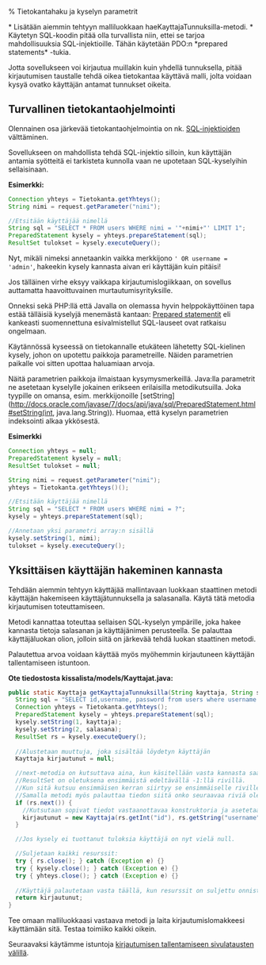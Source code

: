 % Tietokantahaku ja kyselyn parametrit
<!-- order: 6 -->

<summary>
* Lisätään aiemmin tehtyyn malliluokkaan haeKayttajaTunnuksilla-metodi.
* Käytetyn SQL-koodin pitää olla turvallista niin, ettei se tarjoa mahdollisuuksia SQL-injektioille. Tähän käytetään PDO:n *prepared statements* -tukia.
</summary>

Jotta sovellukseen voi kirjautua muillakin kuin yhdellä tunnuksella,
pitää kirjautumisen taustalle tehdä oikea tietokantaa käyttävä
malli, jolta voidaan kysyä ovatko käyttäjän antamat tunnukset oikeita.

## Turvallinen tietokantaohjelmointi

Olennainen osa järkevää tietokantaohjelmointia
on nk. [SQL-injektioiden](http://fi.wikipedia.org/wiki/SQL-injektio) välttäminen.

Sovellukseen on mahdollista tehdä SQL-injektio silloin, kun käyttäjän
antamia syötteitä ei tarkisteta kunnolla vaan ne upotetaan SQL-kyselyihin sellaisinaan.

**Esimerkki:**

~~~java
Connection yhteys = Tietokanta.getYhteys();
String nimi = request.getParameter("nimi");

//Etsitään käyttäjää nimellä
String sql = "SELECT * FROM users WHERE nimi = '"+nimi+"' LIMIT 1";
PreparedStatement kysely = yhteys.prepareStatement(sql);
ResultSet tulokset = kysely.executeQuery();
~~~

Nyt, mikäli nimeksi annetaankin vaikka merkkijono `' OR username = 'admin'`,
hakeekin kysely kannasta aivan eri käyttäjän kuin pitäisi!

Jos tälläinen virhe eksyy vaikkapa kirjautumislogiikkaan, on sovellus auttamatta haavoittuvainen murtautumisyrityksille.

Onneksi sekä PHP:llä että Javalla on olemassa hyvin helppokäyttöinen tapa
estää tälläisiä kyselyjä menemästä kantaan:
[Prepared statementit](http://en.wikipedia.org/wiki/Prepared_statement)
eli kankeasti suomennettuna esivalmistellut SQL-lauseet 
ovat ratkaisu ongelmaan.

Käytännössä kyseessä on tietokannalle etukäteen lähetetty 
SQL-kielinen kysely, johon on upotettu paikkoja parametreille.
Näiden parametrien paikalle voi sitten upottaa haluamiaan arvoja.

Näitä parametrien paikkoja ilmaistaan kysymysmerkeillä.
Java:lla parametrit ne asetetaan kyselylle jokainen erikseen erilaisilla metodikutsuilla. Joka tyypille on omansa, esim. merkkijonoille
[setString](http://docs.oracle.com/javase/7/docs/api/java/sql/PreparedStatement.html#setString(int, java.lang.String)).
Huomaa, että kyselyn parametrien indeksointi alkaa ykkösestä.

**Esimerkki** 

~~~java
Connection yhteys = null;
PreparedStatement kysely = null;
ResultSet tulokset = null;

String nimi = request.getParameter("nimi");
yhteys = Tietokanta.getYhteys()();

//Etsitään käyttäjää nimellä
String sql = "SELECT * FROM users WHERE nimi = ?";
kysely = yhteys.prepareStatement(sql);

//Annetaan yksi parametri array:n sisällä
kysely.setString(1, nimi);
tulokset = kysely.executeQuery();
~~~

## Yksittäisen käyttäjän hakeminen kannasta

Tehdään aiemmin tehtyyn käyttäjää mallintavaan luokkaan staattinen metodi
käyttäjän hakemiseen käyttäjätunnuksella ja salasanalla. Käytä tätä
metodia kirjautumisen toteuttamiseen. 

Metodi kannattaa toteuttaa sellaisen SQL-kyselyn ympärille, joka 
hakee kannasta tietoja salasanan ja käyttäjänimen perusteella.
Se palauttaa käyttäjäluokan olion,
jolloin siitä on järkevää tehdä luokan staattinen metodi.

Palautettua arvoa voidaan käyttää myös myöhemmin kirjautuneen käyttäjän tallentamiseen istuntoon.

**Ote tiedostosta kissalista/models/Kayttajat.java:**

~~~java
public static Kayttaja getKayttajaTunnuksilla(String kayttaja, String salasana) {
  String sql = "SELECT id,username, password from users where username = ? AND password = ?";
  Connection yhteys = Tietokanta.getYhteys();
  PreparedStatement kysely = yhteys.prepareStatement(sql);
  kysely.setString(1, kayttaja);
  kysely.setString(2, salasana);
  ResultSet rs = kysely.executeQuery();
  
  //Alustetaan muuttuja, joka sisältää löydetyn käyttäjän
  Kayttaja kirjautunut = null;

  //next-metodia on kutsuttava aina, kun käsitellään vasta kannasta saatuja ResultSet-olioita.
  //ResultSet on oletuksena ensimmäistä edeltävällä -1:llä rivillä.
  //Kun sitä kutsuu ensimmäisen kerran siirtyy se ensimmäiselle riville 0.
  //Samalla metodi myös palauttaa tiedon siitä onko seuraavaa riviä olemassa.
  if (rs.next()) { 
    //Kutsutaan sopivat tiedot vastaanottavaa konstruktoria ja asetetaan palautettava olio:
    kirjautunut = new Kayttaja(rs.getInt("id"), rs.getString("username"), rs.getString("password"));
  }

  //Jos kysely ei tuottanut tuloksia käyttäjä on nyt vielä null.

  //Suljetaan kaikki resurssit:
  try { rs.close(); } catch (Exception e) {}
  try { kysely.close(); } catch (Exception e) {}
  try { yhteys.close(); } catch (Exception e) {}
  
  //Käyttäjä palautetaan vasta täällä, kun resurssit on suljettu onnistuneesti.
  return kirjautunut;
}
~~~

Tee omaan malliluokkaasi vastaava metodi ja laita kirjautumislomakkeesi käyttämään sitä. Testaa toimiiko kaikki oikein.

<next>

Seuraavaksi käytämme istuntoja [kirjautumisen tallentamiseen sivulatausten välillä](istunnot.html).

</next>
